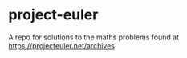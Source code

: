 # project-euler
A repo for solutions to the maths problems found at https://projecteuler.net/archives
